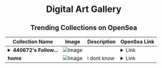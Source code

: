 <div align="center">

# Digital Art Gallery

## Trending Collections on OpenSea

| Collection Name                       | Image                                                                                     | Description                       | OpenSea Link                                                                                          |
|---------------------------------------|-------------------------------------------------------------------------------------------|-----------------------------------|--------------------------------------------------------------------------------------------------------|
| **<details><summary>440672's Follow...</summary>440672's Follower</details>** | ![Image](https://i.seadn.io/s/raw/files/19f9f090920392cc3650cbdf4361755b.png?w=500&auto=format?w=200&auto=format) |  | <details><summary>Link</summary>[440672's Follower](https://opensea.io/collection/440672-s-follower)</details> |
| **home** | ![Image](https://i.seadn.io/s/raw/files/e56b9c42847d0ce69a86ac0bdf5d1305.jpg?w=500&auto=format?w=200&auto=format) | i dont know | <details><summary>Link</summary>[home](https://opensea.io/collection/home-432)</details> |

</div>